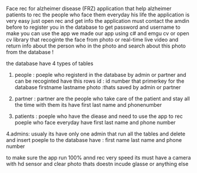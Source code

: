 Face rec for alzheimer disease (FRZ) 
application that help alzheimer patients to rec the people who face them everyday his life 
the application is very easy just open rec and get info 
the application must contact the amdin before to register you in the database to get password and username to make you can use the app 
we made our app using c#  and emgu cv or open cv library that recoginte the face from photo or real-time live video and return info about the person 
who in the photo and search about this photo from the database ! 

the database have 4 types of tables 
1. people :
  poeple who registerd in the database by admin or partner and can be recoginted 
  have this rows 
  id : id number that primerkey for the database 
  firstname 
  lastname 
  photo :thats  saved by admin or partner 
 2. partner :
 partner are the people who take care of the patient and stay all the time with them 
 its have first last name and phonenumber 
 
 3. patients :
 poeple who have the diease and need to use the app to rec poeple who face everyday 
 have first last name and phone number 
  
  4.admins:
  usualy its have only one admin that run all the tables and delete and insert poeple to the database 
  have  : first name last name and phone number 
  
 to make sure the app run 100% annd rec very speed its must have a camera with hd sensor and clear photo thats doestn incude glasse or anything else 
